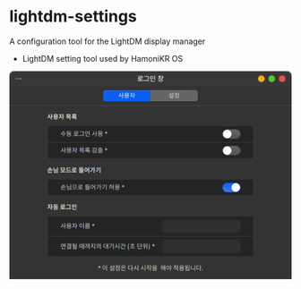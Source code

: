 # lightdm-settings

A configuration tool for the LightDM display manager

 - LightDM setting tool used by HamoniKR OS

![lightdm-settings](lightdm-settings.png)